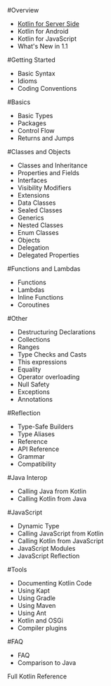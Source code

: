 #Overview

* [Kotlin for Server Side](server-overview.md)
* Kotlin for Android
* Kotlin for JavaScript
* What's New in 1.1

#Getting Started

* Basic Syntax
* Idioms
* Coding Conventions

#Basics

* Basic Types
* Packages
* Control Flow
* Returns and Jumps

#Classes and Objects

* Classes and Inheritance
* Properties and Fields
* Interfaces
* Visibility Modifiers
* Extensions
* Data Classes
* Sealed Classes
* Generics
* Nested Classes
* Enum Classes
* Objects
* Delegation
* Delegated Properties

#Functions and Lambdas

* Functions
* Lambdas
* Inline Functions
* Coroutines

#Other

* Destructuring Declarations
* Collections
* Ranges
* Type Checks and Casts
* This expressions
* Equality
* Operator overloading
* Null Safety
* Exceptions
* Annotations

#Reflection

* Type-Safe Builders
* Type Aliases
* Reference
* API Reference
* Grammar
* Compatibility

#Java Interop

* Calling Java from Kotlin
* Calling Kotlin from Java

#JavaScript

* Dynamic Type
* Calling JavaScript from Kotlin
* Calling Kotlin from JavaScript
* JavaScript Modules
* JavaScript Reflection

#Tools

* Documenting Kotlin Code
* Using Kapt
* Using Gradle
* Using Maven
* Using Ant
* Kotlin and OSGi
* Compiler plugins

#FAQ

* FAQ
* Comparison to Java

Full Kotlin Reference